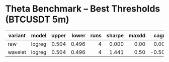 # Theta Benchmark – Best Thresholds (BTCUSDT 5m)

| variant | model | upper | lower | runs | sharpe | maxdd | cagr | total_return | trades | fees |
|---|---|---:|---:|---:|---:|---:|---:|---:|---:|---:|
| raw | logreg | 0.504 | 0.496 | 4 | 0.000 | 0.00 | 0.00 | 0.00 | 6 | 6.71 |
| wavelet | logreg | 0.504 | 0.496 | 4 | 1.441 | 0.50 | -0.50 | -0.50 | 84 | 13.47 |
